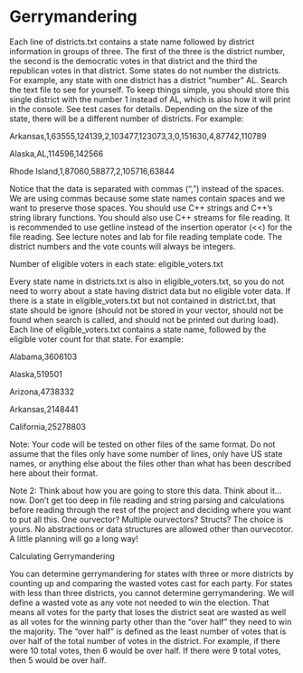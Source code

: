 # Gerrymandering
Each line of districts.txt contains a state name followed by district information in groups of three. The first of the three is the district number, the second is the democratic votes in that district and the third the republican votes in that district. Some states do not number the districts.  For example, any state with one district has a district “number” AL.  Search the text file to see for yourself.  To keep things simple, you should store this single district with the number 1 instead of AL, which is also how it will print in the console.  See test cases for details.  Depending on the size of the state, there will be a different number of districts. For example:

Arkansas,1,63555,124139,2,103477,123073,3,0,151630,4,87742,110789

Alaska,AL,114596,142566

Rhode Island,1,87060,58877,2,105716,63844

Notice that the data is separated with commas (“,”) instead of the spaces. We are using commas because some state names contain spaces and we want to preserve those spaces.  You should use C++ strings and C++’s string library functions.  You should also use C++ streams for file reading.  It is recommended to use getline instead of the insertion operator (<<) for the file reading.  See lecture notes and lab for file reading template code.  The district numbers and the vote counts will always be integers.

Number of eligible voters in each state: eligible_voters.txt

Every state name in districts.txt is also in eligible_voters.txt, so you do not need to worry about a state having district data but no eligible voter data.  If there is a state in eligible_voters.txt but not contained in district.txt, that state should be ignore (should not be stored in your vector, should not be found when search is called, and should not be printed out during load).  Each line of eligible_voters.txt contains a state name, followed by the eligible voter count for that state. For example:

Alabama,3606103

Alaska,519501

Arizona,4738332

Arkansas,2148441

California,25278803

Note:  Your code will be tested on other files of the same format.  Do not assume that the files only have some number of lines, only have US state names, or anything else about the files other than what has been described here about their format. 

Note 2:  Think about how you are going to store this data.  Think about it…now.  Don’t get too deep in file reading and string parsing and calculations before reading through the rest of the project and deciding where you want to put all this.  One ourvector?  Multiple ourvectors?  Structs?  The choice is yours.  No abstractions or data structures are allowed other than ourvecotor.  A little planning will go a long way!

Calculating Gerrymandering

You can determine gerrymandering for states with three or more districts by counting up and comparing the wasted votes cast for each party.  For states with less than three districts, you cannot determine gerrymandering.  We will define a wasted vote as any vote not needed to win the election. That means all votes for the party that loses the district seat are wasted as well as all votes for the winning party other than the “over half” they need to win the majority.  The “over half” is defined as the least number of votes that is over half of the total number of votes in the district.  For example, if there were 10 total votes, then 6 would be over half.  If there were 9 total votes, then 5 would be over half. 
